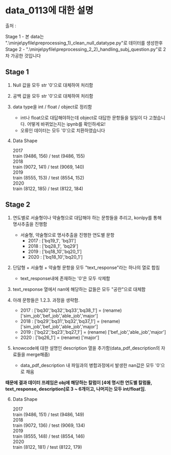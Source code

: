 # data_0113에 대한 설명

출처 :

Stage 1 - 본 data는 ".\minje\pyfile\preprocessing_1)_clean_null_datatype.py"로 데이터를 생성한후  
Stage 2 -  ".\minje\pyfile\preprocessing_2_2)_handling_subj_question.py"로 2차 가공한 것입니다  

## Stage 1
1. Null 값을 모두 str '0'으로 대체하여 처리함

2. 공백 값을 모두 str '0'으로 대체하여 처리함

3. data type을 int / float / object로 정리함
    * int나 float으로 대답해야하는데 object로 대답한 문항들을 일일이 다 고쳤습니다. 어떻게 바뀌었는지는 ipynb를 확인하세요!  
    * 오류인 데이터는 모두 '0'으로 치환하였습니다

4. Data Shape

    2017   
        train (9486, 156) / test (9486, 155)  
    2018  
        train (9072, 141) / test (9069, 140)  
    2019    
        train (8555, 153) / test (8554, 152)  
    2020   
        train (8122, 185) / test (8122, 184)  
 
## Stage 2
1. 연도별로 서술형이나 약술형으로 대답해야 하는 문항들을 추리고, konlpy를 통해 명사추출을 진행함  
    * 서술형, 약술형으로 명사추출을 진행한 연도별 문항
        - 2017 : ['bq19_1', 'bq31']
        - 2018 : ['bq28_1', 'bq29']
        - 2019 : ['bq18_10','bq20_1']
        - 2020 : ['bq18_10','bq20_1'] 

2. 단답형 + 서술형 + 약술형 문항을 모두 "text_response"라는 하나의 열로 합침  
    * text_response내에 존재하는 '0'은 모두 삭제함

3. text_response 열에서 nan에 해당하는 값들은 모두 "공란"으로 대체함  

4. 아래 문항들은 1.2.3. 과정을 생략함.
    - 2017 : ['bq30','bq32','bq33','bq38_1'] = (rename) ['sim_job','bef_job','able_job','major']
    - 2018 : ['bq29','bq31','bq32','bq37_1'] = (rename) ['sim_job','bef_job','able_job','major']
    - 2019 : ['bq22','bq23','bq27_1'] = (rename) ['bef_job','able_job','major']
    - 2020 : ['bq26_1'] = (rename) ['major'] 

5. knowcode에 대한 설명인 description 열을 추가함(data_pdf_description의 자료들을 merge해줌)
    - data_pdf_description 내 파일과의 병합과정에서 발생한 nan값은 모두 '0'으로 채움


__때문에 결과 데이터 프레임은 obj에 해당하는 칼럼이 [4에 명시한 연도별 칼럼들, text_response, description]로 3 ~ 6개이고, 나머지는 모두 int/float임.__

6. Data Shape

    2017   
        train (9486, 151) / test (9486, 149)   
    2018  
        train (9072, 136) / test (9069, 134)  
    2019  
        train (8555, 148) / test (8554, 146)  
    2020  
        train (8122, 181) / test (8122, 179) 